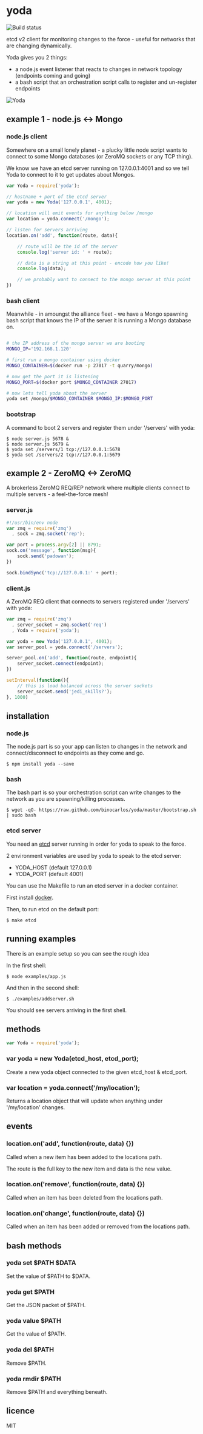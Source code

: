 yoda
====

![Build status](https://api.travis-ci.org/binocarlos/yoda.png)

etcd v2 client for monitoring changes to the force - useful for networks that are changing dynamically.

Yoda gives you 2 things:

 * a node.js event listener that reacts to changes in network topology (endpoints coming and going)
 * a bash script that an orchestration script calls to register and un-register endpoints

![Yoda](yoda.jpg)

## example 1 - node.js <-> Mongo

### node.js client

Somewhere on a small lonely planet - a plucky little node script wants to connect to some Mongo databases (or ZeroMQ sockets or any TCP thing).

We know we have an etcd server running on 127.0.0.1:4001 and so we tell Yoda to connect to it to get updates about Mongos.

```js
var Yoda = require('yoda');

// hostname + port of the etcd server
var yoda = new Yoda('127.0.0.1', 4001);

// location will emit events for anything below /mongo
var location = yoda.connect('/mongo');

// listen for servers arriving
location.on('add', function(route, data){

	// route will be the id of the server
	console.log('server id: ' + route);

	// data is a string at this point - encode how you like!
	console.log(data);

	// we probably want to connect to the mongo server at this point
})

```

### bash client

Meanwhile - in amoungst the alliance fleet - we have a Mongo spawning bash script that knows the IP of the server it is running a Mongo database on.

```bash

# the IP address of the mongo server we are booting
MONGO_IP='192.168.1.120'

# first run a mongo container using docker
MONGO_CONTAINER=$(docker run -p 27017 -t quarry/mongo)

# now get the port it is listening
MONGO_PORT=$(docker port $MONGO_CONTAINER 27017)

# now lets tell yoda about the server
yoda set /mongo/$MONGO_CONTAINER $MONGO_IP:$MONGO_PORT
```

### bootstrap

A command to boot 2 servers and register them under '/servers' with yoda:

```
$ node server.js 5678 &
$ node server.js 5679 &
$ yoda set /servers/1 tcp://127.0.0.1:5678
$ yoda set /servers/2 tcp://127.0.0.1:5679
```

## example 2 - ZeroMQ <-> ZeroMQ

A brokerless ZeroMQ REQ/REP network where multiple clients connect to multiple servers - a feel-the-force mesh!

### server.js

```js
#!/usr/bin/env node
var zmq = require('zmq')
  , sock = zmq.socket('rep');

var port = process.argv[2] || 8791;
sock.on('message', function(msg){
	sock.send('padowan');
})

sock.bindSync('tcp://127.0.0.1:' + port);
```

### client.js

A ZeroMQ REQ client that connects to servers registered under '/servers' with yoda:

```js
var zmq = require('zmq')
  , server_socket = zmq.socket('req')
  , Yoda = require('yoda');

var yoda = new Yoda('127.0.0.1', 4001);
var server_pool = yoda.connect('/servers');

server_pool.on('add', function(route, endpoint){
	server_socket.connect(endpoint);
})

setInterval(function(){
	// this is load balanced across the server sockets
	server_socket.send('jedi_skills?');
}, 1000)
```

## installation

### node.js

The node.js part is so your app can listen to changes in the network and connect/disconnect to endpoints as they come and go.

	$ npm install yoda --save

### bash

The bash part is so your orchestration script can write changes to the network as you are spawning/killing processes.

	$ wget -qO- https://raw.github.com/binocarlos/yoda/master/bootstrap.sh | sudo bash

### etcd server

You need an [etcd](https://github.com/coreos/etcd) server running in order for yoda to speak to the force.

2 environment variables are used by yoda to speak to the etcd server:

 * YODA_HOST (default 127.0.0.1)
 * YODA_PORT (default 4001)

You can use the Makefile to run an etcd server in a docker container.

First install [docker](https://github.com/dotcloud/docker/).

Then, to run etcd on the default port:

```
$ make etcd
```

## running examples

There is an example setup so you can see the rough idea

In the first shell:

	$ node examples/app.js

And then in the second shell:

	$ ./examples/addserver.sh

You should see servers arriving in the first shell.

## methods

``` js
var Yoda = require('yoda');
```

### var yoda = new Yoda(etcd_host, etcd_port);

Create a new yoda object connected to the given etcd_host & etcd_port.

### var location = yoda.connect('/my/location');

Returns a location object that will update when anything under '/my/location' changes.

## events

### location.on('add', function(route, data) {})

Called when a new item has been added to the locations path.

The route is the full key to the new item and data is the new value.

### location.on('remove', function(route, data) {})

Called when an item has been deleted from the locations path.

### location.on('change', function(route, data) {})

Called when an item has been added or removed from the locations path.

## bash methods

### yoda set $PATH $DATA

Set the value of $PATH to $DATA.

### yoda get $PATH

Get the JSON packet of $PATH.

### yoda value $PATH

Get the value of $PATH.

### yoda del $PATH

Remove $PATH.

### yoda rmdir $PATH

Remove $PATH and everything beneath.

## licence

MIT